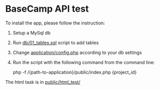 BaseCamp API test
=======

To install the app, please follow the instruction:

1. Setup a MySql db
2. Run [db/01_tables.sql](https://github.com/t1gor/bc_test/blob/master/db/01_tables.sql) script to add tables
3. Change [application/config.php](https://github.com/t1gor/bc_test/blob/master/application/config.php) according to your db settings
4. Run the script with the following command from the command line:

	php -f /{path-to-application}/public/index.php {project_id}

The html task is in [public/html_test/](https://github.com/t1gor/bc_test/tree/master/public/html_test)
